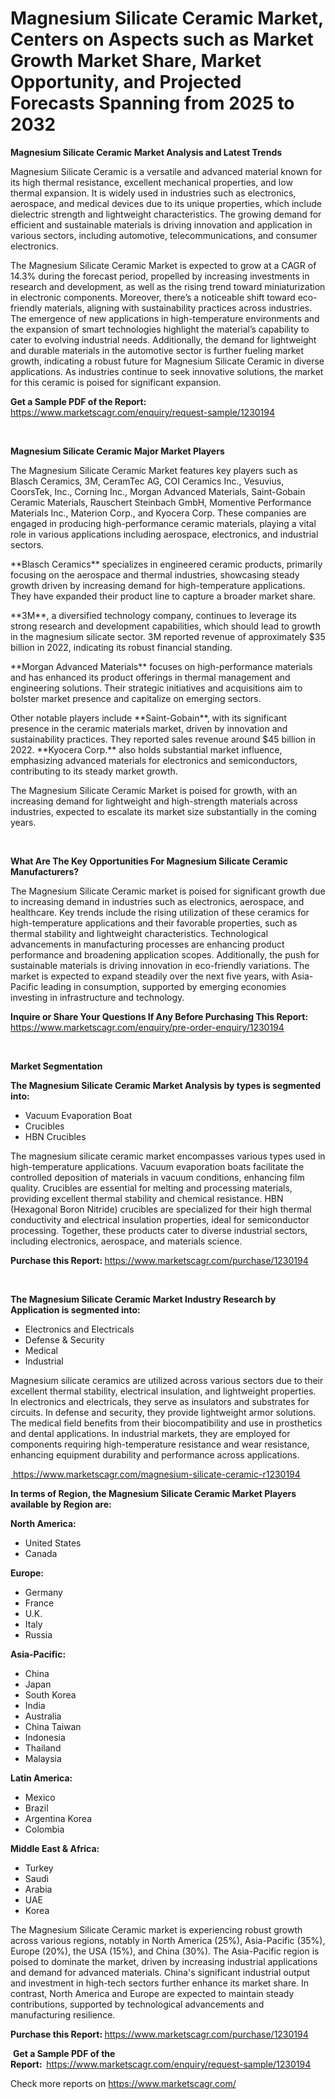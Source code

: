 <p><h1>Magnesium Silicate Ceramic Market, Centers on Aspects such as Market Growth Market Share, Market Opportunity, and Projected Forecasts Spanning from 2025 to 2032</h1></p><p><strong>Magnesium Silicate Ceramic Market Analysis and Latest Trends</strong></p>
<p><p>Magnesium Silicate Ceramic is a versatile and advanced material known for its high thermal resistance, excellent mechanical properties, and low thermal expansion. It is widely used in industries such as electronics, aerospace, and medical devices due to its unique properties, which include dielectric strength and lightweight characteristics. The growing demand for efficient and sustainable materials is driving innovation and application in various sectors, including automotive, telecommunications, and consumer electronics.</p><p>The Magnesium Silicate Ceramic Market is expected to grow at a CAGR of 14.3% during the forecast period, propelled by increasing investments in research and development, as well as the rising trend toward miniaturization in electronic components. Moreover, there’s a noticeable shift toward eco-friendly materials, aligning with sustainability practices across industries. The emergence of new applications in high-temperature environments and the expansion of smart technologies highlight the material’s capability to cater to evolving industrial needs. Additionally, the demand for lightweight and durable materials in the automotive sector is further fueling market growth, indicating a robust future for Magnesium Silicate Ceramic in diverse applications. As industries continue to seek innovative solutions, the market for this ceramic is poised for significant expansion.</p></p>
<p><strong>Get a Sample PDF of the Report:&nbsp;</strong> <a href="https://www.marketscagr.com/enquiry/request-sample/1230194?utm_campaign=2882&utm_medium=2&utm_source=Github&utm_content=ia&utm_term=03042025&utm_id=magnesium-silicate-ceramic">https://www.marketscagr.com/enquiry/request-sample/1230194</a></p>
<p>&nbsp;</p>
<p><strong>Magnesium Silicate Ceramic Major Market Players</strong></p>
<p><p>The Magnesium Silicate Ceramic Market features key players such as Blasch Ceramics, 3M, CeramTec AG, COI Ceramics Inc., Vesuvius, CoorsTek, Inc., Corning Inc., Morgan Advanced Materials, Saint-Gobain Ceramic Materials, Rauschert Steinbach GmbH, Momentive Performance Materials Inc., Materion Corp., and Kyocera Corp. These companies are engaged in producing high-performance ceramic materials, playing a vital role in various applications including aerospace, electronics, and industrial sectors.</p><p>**Blasch Ceramics** specializes in engineered ceramic products, primarily focusing on the aerospace and thermal industries, showcasing steady growth driven by increasing demand for high-temperature applications. They have expanded their product line to capture a broader market share.</p><p>**3M**, a diversified technology company, continues to leverage its strong research and development capabilities, which should lead to growth in the magnesium silicate sector. 3M reported revenue of approximately $35 billion in 2022, indicating its robust financial standing.</p><p>**Morgan Advanced Materials** focuses on high-performance materials and has enhanced its product offerings in thermal management and engineering solutions. Their strategic initiatives and acquisitions aim to bolster market presence and capitalize on emerging sectors.</p><p>Other notable players include **Saint-Gobain**, with its significant presence in the ceramic materials market, driven by innovation and sustainability practices. They reported sales revenue around $45 billion in 2022. **Kyocera Corp.** also holds substantial market influence, emphasizing advanced materials for electronics and semiconductors, contributing to its steady market growth.</p><p>The Magnesium Silicate Ceramic Market is poised for growth, with an increasing demand for lightweight and high-strength materials across industries, expected to escalate its market size substantially in the coming years.</p></p>
<p>&nbsp;</p>
<p><strong>What Are The Key Opportunities For Magnesium Silicate Ceramic Manufacturers?</strong></p>
<p><p>The Magnesium Silicate Ceramic market is poised for significant growth due to increasing demand in industries such as electronics, aerospace, and healthcare. Key trends include the rising utilization of these ceramics for high-temperature applications and their favorable properties, such as thermal stability and lightweight characteristics. Technological advancements in manufacturing processes are enhancing product performance and broadening application scopes. Additionally, the push for sustainable materials is driving innovation in eco-friendly variations. The market is expected to expand steadily over the next five years, with Asia-Pacific leading in consumption, supported by emerging economies investing in infrastructure and technology.</p></p>
<p><strong>Inquire or Share Your Questions If Any Before Purchasing This Report:</strong> <a href="https://www.marketscagr.com/enquiry/pre-order-enquiry/1230194?utm_campaign=2882&utm_medium=2&utm_source=Github&utm_content=ia&utm_term=03042025&utm_id=magnesium-silicate-ceramic">https://www.marketscagr.com/enquiry/pre-order-enquiry/1230194</a></p>
<p>&nbsp;</p>
<p><strong>Market Segmentation</strong></p>
<p><strong>The Magnesium Silicate Ceramic Market Analysis by types is segmented into:</strong></p>
<p><ul><li>Vacuum Evaporation Boat</li><li>Crucibles</li><li>HBN Crucibles</li></ul></p>
<p><p>The magnesium silicate ceramic market encompasses various types used in high-temperature applications. Vacuum evaporation boats facilitate the controlled deposition of materials in vacuum conditions, enhancing film quality. Crucibles are essential for melting and processing materials, providing excellent thermal stability and chemical resistance. HBN (Hexagonal Boron Nitride) crucibles are specialized for their high thermal conductivity and electrical insulation properties, ideal for semiconductor processing. Together, these products cater to diverse industrial sectors, including electronics, aerospace, and materials science.</p></p>
<p><strong>Purchase this Report:&nbsp;</strong><a href="https://www.marketscagr.com/purchase/1230194?utm_campaign=2882&utm_medium=2&utm_source=Github&utm_content=ia&utm_term=03042025&utm_id=magnesium-silicate-ceramic">https://www.marketscagr.com/purchase/1230194</a></p>
<p>&nbsp;</p>
<p><strong>The Magnesium Silicate Ceramic Market Industry Research by Application is segmented into:</strong></p>
<p><ul><li>Electronics and Electricals</li><li>Defense & Security</li><li>Medical</li><li>Industrial</li></ul></p>
<p><p>Magnesium silicate ceramics are utilized across various sectors due to their excellent thermal stability, electrical insulation, and lightweight properties. In electronics and electricals, they serve as insulators and substrates for circuits. In defense and security, they provide lightweight armor solutions. The medical field benefits from their biocompatibility and use in prosthetics and dental applications. In industrial markets, they are employed for components requiring high-temperature resistance and wear resistance, enhancing equipment durability and performance across applications.</p></p>
<p><a href="https://www.marketscagr.com/magnesium-silicate-ceramic-r1230194?utm_campaign=2882&utm_medium=2&utm_source=Github&utm_content=ia&utm_term=03042025&utm_id=magnesium-silicate-ceramic">&nbsp;https://www.marketscagr.com/magnesium-silicate-ceramic-r1230194</a></p>
<p><strong>In terms of Region, the Magnesium Silicate Ceramic Market Players available by Region are:</strong></p>
<p>
    <p> <strong> North America: </strong>
        <ul>
            <li>United States</li>
            <li>Canada</li>
        </ul>
        </p> 
    <p> <strong> Europe: </strong>
        <ul>
            <li>Germany</li>
            <li>France</li>
            <li>U.K.</li>
            <li>Italy</li>
            <li>Russia</li>
        </ul>
        </p> 
    <p> <strong> Asia-Pacific: </strong>
        <ul>
            <li>China</li>
            <li>Japan</li>
            <li>South Korea</li>
            <li>India</li>
            <li>Australia</li>
            <li>China Taiwan</li>
            <li>Indonesia</li>
            <li>Thailand</li>
            <li>Malaysia</li>
        </ul>
        </p> 
    <p> <strong> Latin America: </strong>
        <ul>
            <li>Mexico</li>
            <li>Brazil</li>
            <li>Argentina Korea</li>
            <li>Colombia</li>
        </ul>
        </p> 
    <p> <strong> Middle East & Africa: </strong>
        <ul>
            <li>Turkey</li>
            <li>Saudi</li>
            <li>Arabia</li>
            <li>UAE</li>
            <li>Korea</li>
        </ul>
    </p>
    </p>
<p><p>The Magnesium Silicate Ceramic market is experiencing robust growth across various regions, notably in North America (25%), Asia-Pacific (35%), Europe (20%), the USA (15%), and China (30%). The Asia-Pacific region is poised to dominate the market, driven by increasing industrial applications and demand for advanced materials. China's significant industrial output and investment in high-tech sectors further enhance its market share. In contrast, North America and Europe are expected to maintain steady contributions, supported by technological advancements and manufacturing resilience.</p></p>
<p><strong>Purchase this Report: </strong><a href="https://www.marketscagr.com/purchase/1230194?utm_campaign=2882&utm_medium=2&utm_source=Github&utm_content=ia&utm_term=03042025&utm_id=magnesium-silicate-ceramic">https://www.marketscagr.com/purchase/1230194</a></p>
<p>&nbsp;<strong>Get a Sample PDF of the Report:&nbsp;&nbsp;</strong><a href="https://www.marketscagr.com/enquiry/request-sample/1230194?utm_campaign=2882&utm_medium=2&utm_source=Github&utm_content=ia&utm_term=03042025&utm_id=magnesium-silicate-ceramic">https://www.marketscagr.com/enquiry/request-sample/1230194</a></p>
<p><strong></strong></p>
<p>Check more reports on <a href="https://www.marketscagr.com/?utm_campaign=2882&utm_medium=2&utm_source=Github&utm_content=ia&utm_term=03042025&utm_id=magnesium-silicate-ceramic">https://www.marketscagr.com/</a></p>